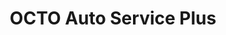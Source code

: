 ---
title: "OCTO Auto Service Plus"
url: /trois-rivieres/octo-auto-service-plus/
shop: car repair
---